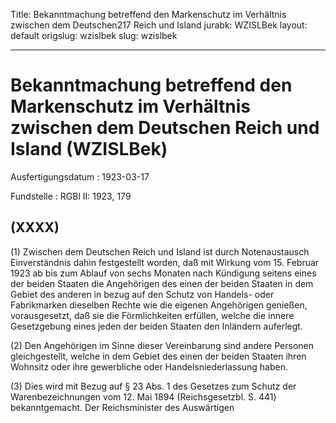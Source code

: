 Title: Bekanntmachung betreffend den Markenschutz im Verhältnis zwischen dem Deutschen217
  Reich und Island
jurabk: WZISLBek
layout: default
origslug: wzislbek
slug: wzislbek

---

# Bekanntmachung betreffend den Markenschutz im Verhältnis zwischen dem Deutschen Reich und Island (WZISLBek)

Ausfertigungsdatum
:   1923-03-17

Fundstelle
:   RGBl II: 1923, 179



## (XXXX)

(1) Zwischen dem Deutschen Reich und Island ist durch Notenaustausch
Einverständnis dahin festgestellt worden, daß mit Wirkung vom 15.
Februar 1923 ab bis zum Ablauf von sechs Monaten nach Kündigung
seitens eines der beiden Staaten die Angehörigen des einen der beiden
Staaten in dem Gebiet des anderen in bezug auf den Schutz von Handels-
oder Fabrikmarken dieselben Rechte wie die eigenen Angehörigen
genießen, vorausgesetzt, daß sie die Förmlichkeiten erfüllen, welche
die innere Gesetzgebung eines jeden der beiden Staaten den Inländern
auferlegt.

(2) Den Angehörigen im Sinne dieser Vereinbarung sind andere Personen
gleichgestellt, welche in dem Gebiet des einen der beiden Staaten
ihren Wohnsitz oder ihre gewerbliche oder Handelsniederlassung haben.

(3) Dies wird mit Bezug auf § 23 Abs. 1 des Gesetzes zum Schutz der
Warenbezeichnungen vom 12. Mai 1894 (Reichsgesetzbl. S. 441)
bekanntgemacht.
Der Reichsminister des Auswärtigen

